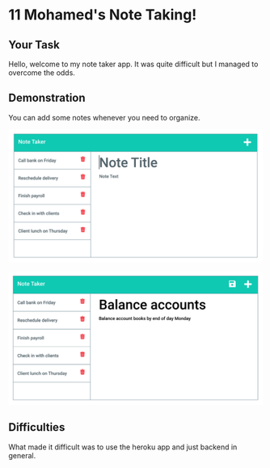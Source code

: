 # 11 Mohamed's Note Taking!

## Your Task

Hello, welcome to my note taker app. It was quite difficult but I managed to overcome the odds.


## Demonstration

You can add some notes whenever you need to organize.

![Existing notes are listed in the left-hand column with empty fields on the right-hand side for the new note’s title and text.](./Assets/11-express-homework-demo-01.png)

![Note titled “Balance accounts” reads, “Balance account books by end of day Monday,” with other notes listed on the left.](./Assets/11-express-homework-demo-02.png)


## Difficulties

What made it difficult was to use the heroku app and just backend in general.
